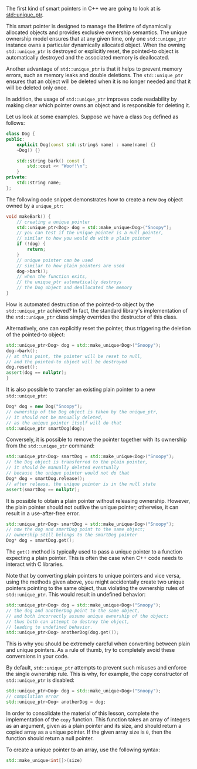 The first kind of smart pointers in C++ we are going to look at is 
[std::unique_ptr](https://en.cppreference.com/w/cpp/memory/unique_ptr).

This smart pointer is designed to manage the lifetime of 
dynamically allocated objects and provides exclusive ownership semantics.
The unique ownership model ensures that at any given time, 
only one `std::unique_ptr` instance owns a particular dynamically allocated object. 
When the owning `std::unique_ptr` is destroyed or explicitly reset, 
the pointed-to object is automatically destroyed and 
the associated memory is deallocated.

Another advantage of `std::unique_ptr` is that it helps to prevent 
memory errors, such as memory leaks and double deletions.
The `std::unique_ptr` ensures that an object will be deleted
when it is no longer needed and that it will be deleted only once.

In addition, the usage of `std::unique_ptr` improves code readability
by making clear which pointer owns an object and is responsible for deleting it.

Let us look at some examples. 
Suppose we have a class `Dog` defined as follows:

```c++
class Dog {
public:
    explicit Dog(const std::string& name) : name(name) {}
    ~Dog() {}

    std::string bark() const {
        std::cout << "Woof!\n";
    }
private:
    std::string name;
};
```

The following code snippet demonstrates how to create a new `Dog` object owned by a `unique_ptr`:

```c++
void makeBark() {
    // creating a unique pointer
    std::unique_ptr<Dog> dog = std::make_unique<Dog>("Snoopy");
    // you can test if the unique pointer is a null pointer,
    // similar to how you would do with a plain pointer
    if (!dog) {
        return;
    }
    // unique pointer can be used 
    // similar to how plain pointers are used
    dog->bark();
    // when the function exits, 
    // the unique_ptr automatically destroys 
    // the Dog object and deallocated the memory
}
```

<div class="hint">

How is automated destruction of the pointed-to object
by the `std::unique_ptr` achieved?
In fact, the standard library's implementation of the `std::unique_ptr` class 
simply overrides the destructor of this class. 

</div>

Alternatively, one can explicitly reset the pointer, 
thus triggering the deletion of the pointed-to object:

```c++
std::unique_ptr<Dog> dog = std::make_unique<Dog>("Snoopy");
dog->bark();
// at this point, the pointer will be reset to null,
// and the pointed-to object will be destroyed
dog.reset();
assert(dog == nullptr);
}
```

It is also possible to transfer an existing plain pointer 
to a new `std::unique_ptr`:

```c++
Dog* dog = new Dog("Snoopy");
// ownership of the Dog object is taken by the unique_ptr,
// it should not be manually deleted, 
// as the unique pointer itself will do that 
std::unique_ptr smartDog(dog);
```

Conversely, it is possible to remove the pointer together with its ownership
from the `std::unique_ptr` command:

```c++
std::unique_ptr<Dog> smartDog = std::make_unique<Dog>("Snoopy");
// the Dog object is transferred to the plain pointer,
// it should be manually deleted eventually 
// because the unique pointer would not do that
Dog* dog = smartDog.release();
// after release, the unique pointer is in the null state
assert(smartDog == nullptr);
```

It is possible to obtain a plain pointer without releasing ownership. 
However, the plain pointer should not outlive the unique pointer; 
otherwise, it can result in a use-after-free error.

```c++
std::unique_ptr<Dog> smartDog = std::make_unique<Dog>("Snoopy");
// now the dog and smartDog point to the same object;
// ownership still belongs to the smartDog pointer
Dog* dog = smartDog.get();
```

<div class="hint">

The `get()` method is typically used to pass a unique pointer 
to a function expecting a plain pointer.
This is often the case when C++ code needs to interact with C libraries.

</div>

Note that by converting plain pointers to unique pointers and vice versa, 
using the methods given above, you might accidentally create
two unique pointers pointing to the same object,
thus violating the ownership rules of `std::unique_ptr`.
This would result in undefined behavior:

```c++
std::unique_ptr<Dog> dog = std::make_unique<Dog>("Snoopy");
// the dog and anotherDog point to the same object,
// and both incorrectly assume unique ownership of the object;
// thus both can attempt to destroy the object, 
// leading to undefined behavior.
std::unique_ptr<Dog> anotherDog(dog.get());
```

This is why you should be extremely careful when converting 
between plain and unique pointers. 
As a rule of thumb, try to completely avoid these conversions in your code.

By default, `std::unique_ptr` attempts to prevent such misuses
and enforce the single ownership rule.
This is why, for example, the copy constructor of `std::unique_ptr` is disabled:

```c++
std::unique_ptr<Dog> dog = std::make_unique<Dog>("Snoopy");
// compilation error
std::unique_ptr<Dog> anotherDog = dog;
```

In order to consolidate the material of this lesson,
complete the implementation of the `copy` function.
This function takes an array of integers as an argument, 
given as a plain pointer and its size,
and should return a copied array as a unique pointer.
If the given array size is `0`, 
then the function should return a null pointer. 

<div class="hint">

To create a unique pointer to an array, use the following syntax:
```c++
std::make_unique<int[]>(size)
```

</div>